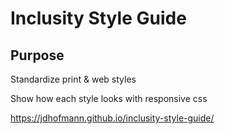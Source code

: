 # Inclusity Style Guide

## Purpose

Standardize print & web styles

Show how each style looks with responsive css

https://jdhofmann.github.io/inclusity-style-guide/